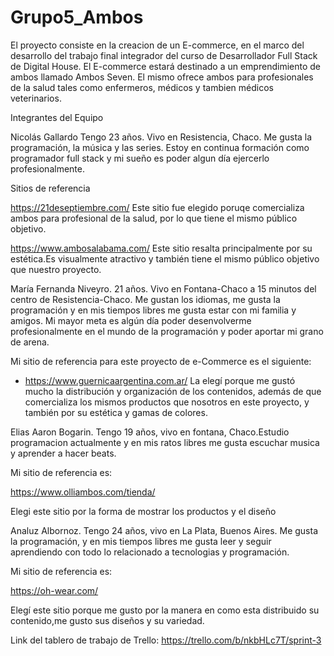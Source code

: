 # Grupo5_Ambos
El proyecto consiste en la creacion de un E-commerce, en el marco del desarrollo del trabajo final integrador del curso de Desarrollador Full Stack de Digital House. 
El E-commerce estará destinado a un emprendimiento de ambos llamado Ambos Seven. El mismo ofrece ambos para profesionales de la salud tales como enfermeros, médicos y tambien médicos veterinarios.

Integrantes del Equipo

Nicolás Gallardo
Tengo 23 años. Vivo en Resistencia, Chaco. Me gusta la programación, la música y las series. Estoy en continua formación como programador full stack y mi sueño es poder algun día ejercerlo profesionalmente.


Sitios de referencia

https://21deseptiembre.com/
Este sitio fue elegido poruqe comercializa ambos para profesional de la salud, por lo que tiene el mismo público objetivo.

https://www.ambosalabama.com/ 
Este sitio resalta principalmente por su estética.Es visualmente atractivo y también tiene el mismo público objetivo que nuestro proyecto. 


María Fernanda Niveyro. 21 años. Vivo en Fontana-Chaco a 15 minutos del centro de Resistencia-Chaco. Me gustan los idiomas, me gusta la programación y en mis tiempos libres me gusta estar con mi familia y amigos. Mi mayor meta es algún día poder desenvolverme profesionalmente en el mundo de la programación y poder aportar mi grano de arena.


Mi sitio de referencia para este proyecto de e-Commerce es el siguiente:

- https://www.guernicaargentina.com.ar/ La elegí porque me gustó mucho la distribución y organización de los contenidos, además de que comercializa los mismos productos que nosotros en este proyecto, y también por su estética y gamas de colores.




Elias Aaron Bogarin. Tengo 19 años, vivo en fontana, Chaco.Estudio programacion actualmente y en mis ratos libres me gusta escuchar musica y aprender a hacer beats.

Mi sitio de referencia es:

https://www.olliambos.com/tienda/

Elegi este sitio por la forma de mostrar los productos y el diseño


Analuz Albornoz. Tengo 24 años, vivo en La Plata, Buenos Aires. Me gusta la programación, y en mis tiempos libres me gusta leer y seguir aprendiendo con todo lo relacionado a tecnologias y programación.

Mi sitio de referencia es:

https://oh-wear.com/

Elegí este sitio porque me gusto por la manera en como esta distribuido su contenido,me  gusto sus diseños y su variedad.

Link del tablero de trabajo de Trello:
https://trello.com/b/nkbHLc7T/sprint-3